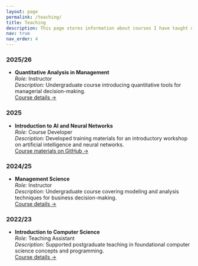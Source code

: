 ```yaml
---
layout: page
permalink: /teaching/
title: Teaching
description: This page stores information about courses I have taught or participated in developing.
nav: true
nav_order: 4
---
```


### 2025/26

- **Quantitative Analysis in Management**  
  *Role:* Instructor  
  *Description:* Undergraduate course introducing quantitative tools for managerial decision-making.  
  [Course details →](https://unit-programme-catalogue.neptune2-prod.bris.ac.uk/unit-programme-catalogue/UnitDetails.jsa?ayrCode=25%2F26&unitCode=EFIM10014)

### 2025

- **Introduction to AI and Neural Networks**  
  *Role:* Course Developer  
  *Description:* Developed training materials for an introductory workshop on artificial intelligence and neural networks.  
  [Course materials on GitHub →](https://github.com/Bristol-Training/intro_to_AI)

### 2024/25

- **Management Science**  
  *Role:* Instructor  
  *Description:* Undergraduate course covering modeling and analysis techniques for business decision-making.  
  [Course details →](https://unit-programme-catalogue.neptune2-prod.bris.ac.uk/unit-programme-catalogue/UnitDetails.jsa?ayrCode=24%2F25&unitCode=EFIM20005)

### 2022/23

- **Introduction to Computer Science**  
  *Role:* Teaching Assistant  
  *Description:* Supported postgraduate teaching in foundational computer science concepts and programming.  
  [Course details →](https://unit-programme-catalogue.neptune2-prod.bris.ac.uk/unit-programme-catalogue/UnitDetails.jsa?ayrCode=22%2F23&unitCode=COMSM0084)